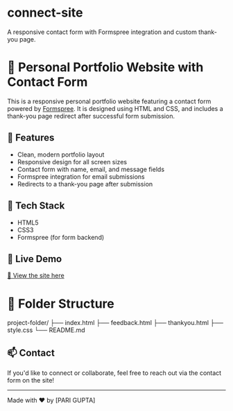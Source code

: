 # connect-site
A responsive contact form with Formspree integration and custom thank-you page.

# 💼 Personal Portfolio Website with Contact Form

This is a responsive personal portfolio website featuring a contact form powered by [Formspree](https://formspree.io/). It is designed using HTML and CSS, and includes a thank-you page redirect after successful form submission.

## 📌 Features

- Clean, modern portfolio layout
- Responsive design for all screen sizes
- Contact form with name, email, and message fields
- Formspree integration for email submissions
- Redirects to a thank-you page after submission

## 🔧 Tech Stack

- HTML5
- CSS3
- Formspree (for form backend)

## 🚀 Live Demo

 [🔗 View the site here](https://yourusername.github.io/your-connect-form)


# 📁 Folder Structure

project-folder/
├── index.html
├── feedback.html
├── thankyou.html
├── style.css
└── README.md


## 📫 Contact

If you'd like to connect or collaborate, feel free to reach out via the contact form on the site!

---

Made with ❤️ by [PARI GUPTA]
